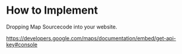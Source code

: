 # How to Implement
 Dropping Map Sourcecode into your website.

https://developers.google.com/maps/documentation/embed/get-api-key#console